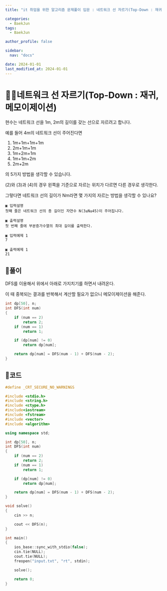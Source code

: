 ```yaml
---
title: "it 취업을 위한 알고리즘 문제풀이 입문 : 네트워크 선 자르기(Top-Down : 재귀, 메모이제이션)"

categories:
  - BaekJun
tags:
  - BaekJun

author_profile: false

sidebar:
  nav: "docs"

date: 2024-01-01
last_modified_at: 2024-01-01
---
```


# 🙇‍♀️네트워크 선 자르기(Top-Down : 재귀, 메모이제이션)

현수는 네트워크 선을 1m, 2m의 길이를 갖는 선으로 자르려고 합니다.  

예를 들어 4m의 네트워크 선이 주어진다면  

1) 1m+1m+1m+1m  
2) 2m+1m+1m  
3) 1m+2m+1m  
4) 1m+1m+2m  
5) 2m+2m   

의 5가지 방법을 생각할 수 있습니다.  

(2)와 (3)과 (4)의 경우 왼쪽을 기준으로 자르는 위치가 다르면 다른 경우로 생각한다.  

그렇다면 네트워크 선의 길이가 Nm라면 몇 가지의 자르는 방법을 생각할 수 있나요?  

```
▣ 입력설명
첫째 줄은 네트워크 선의 총 길이인 자연수 N(3≤N≤45)이 주어집니다.

▣ 출력설명
첫 번째 줄에 부분증가수열의 최대 길이를 출력한다.

▣ 입력예제 1 
7

▣ 출력예제 1
21
```

## 🚀풀이

DFS를 이용해서 위에서 아래로 가지치기를 하면서 내려온다.  

이 때 중복되는 결과를 반복해서 계산할 필요가 없으니 메모이제이션을 해준다.  

```cpp
int dp[50], n;
int DFS(int num)
{
	if (num == 2)
		return 2;
	if (num == 1)
		return 1;

	if (dp[num] != 0)
		return dp[num];

	return dp[num] = DFS(num - 1) + DFS(num - 2);
}
```

## 🚀코드

```cpp
#define _CRT_SECURE_NO_WARNINGS

#include <stdio.h>
#include <string.h>
#include <ctype.h>
#include<iostream>
#include <fstream>
#include <vector>
#include <algorithm>

using namespace std;

int dp[50], n;
int DFS(int num)
{
	if (num == 2)
		return 2;
	if (num == 1)
		return 1;

	if (dp[num] != 0)
		return dp[num];

	return dp[num] = DFS(num - 1) + DFS(num - 2);
}

void solve()
{
	cin >> n;

	cout << DFS(n);
}

int main() 
{
	ios_base::sync_with_stdio(false);
	cin.tie(NULL);
	cout.tie(NULL);
	freopen("input.txt", "rt", stdin);

	solve();

	return 0;
}
```